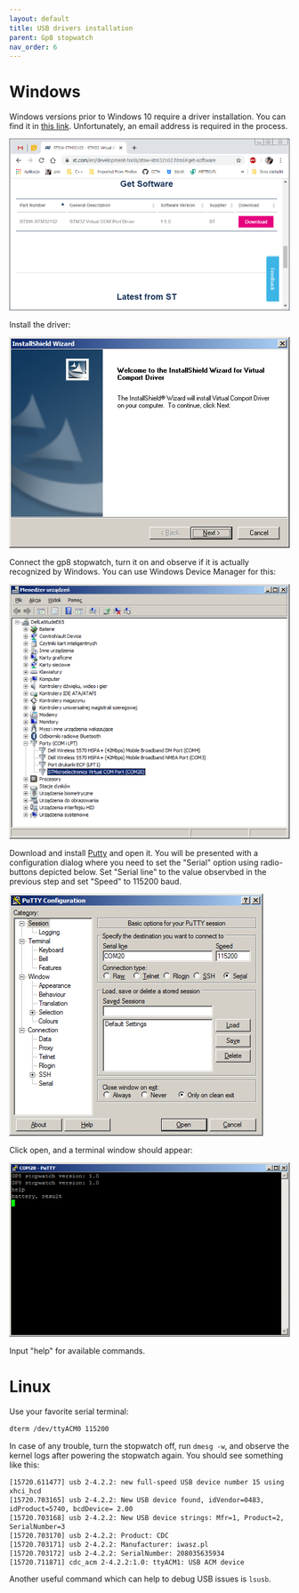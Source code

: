 ```yaml
---
layout: default
title: USB drivers installation
parent: Gp8 stopwatch
nav_order: 6
---
```

# Windows
Windows versions prior to Windows 10 require a driver installation. You can find it in [this link](https://www.st.com/en/development-tools/stsw-stm32102.html). Unfortunately, an email address is required in the process.

![Download the driver](img/01-con-driver-web.png)

Install the driver:

![Install the driver](img/02-installer-win-7.png)

Connect the gp8 stopwatch, turn it on and observe if it is actually recognized by Windows. You can use Windows Device Manager for this:

![Windows device manager](img/03-com-port-visible.png)

Download and install [Putty](https://www.putty.org/) and open it. You will be presented with a configuration dialog where you need to set the "Serial" option using radio-buttons depicted below. Set "Serial line" to the value observbed in the previous step and set "Speed" to 115200 baud. 

![Putty settings](img/04-putty-connect.png)

Click open, and a terminal window should appear:

![Putty console](img/05-putty-running.png)

Input "help" for available commands.

# Linux
Use your favorite serial terminal:

``` sh
dterm /dev/ttyACM0 115200
```

In case of any trouble, turn the stopwatch off, run `dmesg -w`, and observe the kernel logs after powering the stopwatch again. You should see something like this:

```
[15720.611477] usb 2-4.2.2: new full-speed USB device number 15 using xhci_hcd
[15720.703165] usb 2-4.2.2: New USB device found, idVendor=0483, idProduct=5740, bcdDevice= 2.00
[15720.703168] usb 2-4.2.2: New USB device strings: Mfr=1, Product=2, SerialNumber=3
[15720.703170] usb 2-4.2.2: Product: CDC
[15720.703171] usb 2-4.2.2: Manufacturer: iwasz.pl
[15720.703172] usb 2-4.2.2: SerialNumber: 208035635934
[15720.711871] cdc_acm 2-4.2.2:1.0: ttyACM1: USB ACM device
```

Another useful command which can help to debug USB issues is `lsusb`. 